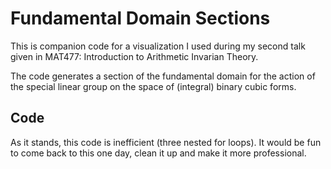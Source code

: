 # Fundamental Domain Sections
This is companion code for a visualization I used during my second talk given in MAT477: Introduction to Arithmetic Invarian Theory. 

The code generates a section of the fundamental domain for the action of the special linear group on the space of (integral) binary cubic forms.

## Code
As it stands, this code is inefficient (three nested for loops). It would be fun to come back to this one day, clean it up and make it more professional.
